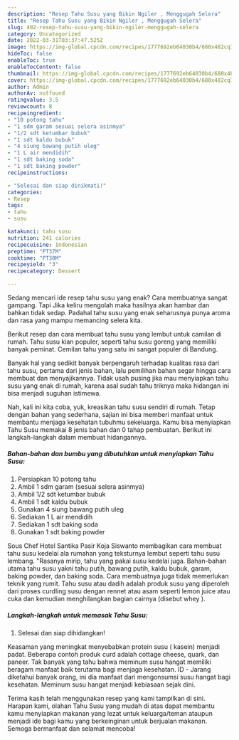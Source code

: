 ```yaml
---
description: "Resep Tahu Susu yang Bikin Ngiler , Menggugah Selera"
title: "Resep Tahu Susu yang Bikin Ngiler , Menggugah Selera"
slug: 402-resep-tahu-susu-yang-bikin-ngiler-menggugah-selera
category: Uncategorized
date: 2022-03-31T03:37:47.525Z
image: https://img-global.cpcdn.com/recipes/1777692eb64030b4/680x482cq70/tahu-susu-foto-resep-utama.jpg
hideToc: false
enableToc: true
enableTocContent: false
thumbnail: https://img-global.cpcdn.com/recipes/1777692eb64030b4/680x482cq70/tahu-susu-foto-resep-utama.jpg
cover: https://img-global.cpcdn.com/recipes/1777692eb64030b4/680x482cq70/tahu-susu-foto-resep-utama.jpg
author: Admin
authorAv: notfound
ratingvalue: 3.5
reviewcount: 8
recipeingredient:
- "10 potong tahu"
- "1 sdm garam sesuai selera asinmya"
- "1/2 sdt ketumbar bubuk"
- "1 sdt kaldu bubuk"
- "4 siung bawang putih uleg"
- "1 L air mendidih"
- "1 sdt baking soda"
- "1 sdt baking powder"
recipeinstructions:

- "Selesai dan siap dinikmati!"
categories:
- Resep
tags:
- tahu
- susu

katakunci: tahu susu 
nutrition: 241 calories
recipecuisine: Indonesian
preptime: "PT37M"
cooktime: "PT30M"
recipeyield: "3"
recipecategory: Dessert

---
```



Sedang mencari ide resep tahu susu yang enak? Cara membuatnya sangat gampang. Tapi Jika keliru mengolah maka hasilnya akan hambar dan bahkan tidak sedap. Padahal tahu susu yang enak seharusnya punya aroma dan rasa yang mampu memancing selera kita.


Berikut resep dan cara membuat tahu susu yang lembut untuk camilan di rumah. Tahu susu kian populer, seperti tahu susu goreng yang memiliki banyak peminat. Cemilan tahu yang satu ini sangat populer di Bandung.

Banyak hal yang sedikit banyak berpengaruh terhadap kualitas rasa dari tahu susu, pertama dari jenis bahan, lalu pemilihan bahan segar hingga cara membuat dan menyajikannya. Tidak usah pusing jika mau menyiapkan tahu susu yang enak di rumah, karena asal sudah tahu triknya maka hidangan ini bisa menjadi suguhan istimewa.


Nah, kali ini kita coba, yuk, kreasikan tahu susu sendiri di rumah. Tetap dengan bahan yang sederhana, sajian ini bisa memberi manfaat untuk membantu menjaga kesehatan tubuhmu sekeluarga. Kamu bisa menyiapkan Tahu Susu memakai 8 jenis bahan dan 0 tahap pembuatan. Berikut ini langkah-langkah dalam membuat hidangannya.

<!--inarticleads1-->

##### Bahan-bahan dan bumbu yang dibutuhkan untuk menyiapkan Tahu Susu:

1. Persiapkan 10 potong tahu
1. Ambil 1 sdm garam (sesuai selera asinmya)
1. Ambil 1/2 sdt ketumbar bubuk
1. Ambil 1 sdt kaldu bubuk
1. Gunakan 4 siung bawang putih uleg
1. Sediakan 1 L air mendidih
1. Sediakan 1 sdt baking soda
1. Gunakan 1 sdt baking powder


Sous Chef Hotel Santika Pasir Koja Siswanto membagikan cara membuat tahu susu kedelai ala rumahan yang teksturnya lembut seperti tahu susu lembang. &#34;Rasanya mirip, tahu yang pakai susu kedelai juga. Bahan-bahan utama tahu susu yakni tahu putih, bawang putih, kaldu bubuk, garam, baking powder, dan baking soda. Cara membuatnya juga tidak memerlukan teknik yang rumit. Tahu susu atau dadih adalah produk susu yang diperoleh dari proses curdling susu dengan rennet atau asam seperti lemon juice atau cuka dan kemudian menghilangkan bagian cairnya (disebut whey ). 

<!--inarticleads2-->

##### Langkah-langkah untuk memasak Tahu Susu:


1. Selesai dan siap dihidangkan!

Keasaman yang meningkat menyebabkan protein susu ( kasein) menjadi padat. Beberapa contoh produk curd adalah cottage cheese, quark, dan paneer. Tak banyak yang tahu bahwa meminum susu hangat memiliki beragam manfaat baik terutama bagi menjaga kesehatan. ID - Jarang diketahui banyak orang, ini dia manfaat dari mengonsumsi susu hangat bagi kesehatan. Meminum susu hangat menjadi kebiasaan sejak dini. 

Terima kasih telah menggunakan resep yang kami tampilkan di sini. Harapan kami, olahan Tahu Susu yang mudah di atas dapat membantu kamu menyiapkan makanan yang lezat untuk keluarga/teman ataupun menjadi ide bagi kamu yang berkeinginan untuk berjualan makanan. Semoga bermanfaat dan selamat mencoba!
